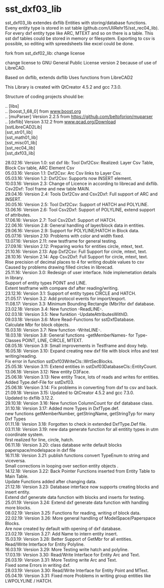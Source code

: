 # sst_dxf03_lib

sst_dxf03_lib extendes dxflib Entities with storing/database functions.
Eveny entity type is stored in sst table (github.com/UliRehr15/sst_rec04_lib).
For every dxf entity type like ARC, MTEXT and so on there is a table.
This sst dxf tables could be stored in memory or filesystem.
Exporting to csv is possible, so editing with spreedsheets
like excel could be done.

fork from sst_dxf02_lib: change license

change license to GNU General Public License version 2 because of use of LibreCAD.

Based on dxflib, extends dxflib
Uses functions from LibreCAD2

This Library is created with QtCreator 4.5.2 and gcc 7.3.0.

Structure of coding projects should be:

.. [libs]  <BR>
.. [boost_1_68_0]  from www.boost.org <BR>
.. [muParser]  Version 2.2.5 from https://github.com/beltoforion/muparser <BR>
.. [dxflib]  Version 3.12.2 from www.qcad.org/Download <BR>
   [sstLibreCAD2Lib]  <BR>
   [sst_str01_lib]  <BR>
   [sst_math01_lib]  <BR>
   [sst_misc01_lib]  <BR>
   [sst_rec04_lib]  <BR>
   [sst_dxf03_lib]  <BR>

28.02.16: Version 1.0: sst dxf lib: Tool Dxf2Csv: Realized: Layer Csv Table, Block Csv table, ARC Element Csv  <BR>
05.03.16: Version 1.1: Dxf2Csv: Arc Csv links to Layer Csv.  <BR>
05.03.16: Version 1.2: Dxf2Csv: Supports now INSERT element.  <BR>
10.03.16: Version 2.3: Change of Licence in according to librecad and dxflib. <BR>
                       Csv2Dxf: Tool frame and new table MAIN.  <BR>
29.04.16: Version 2.4: Tools Dxf2Csv and Csv2Dxf: Full support of ARC and INSERT.  <BR>
30.05.16: Version 2.5: Tool Dxf2Csv: Support of HATCH and POLYLINE.  <BR>
13.06.16: Version 2.6: Tool Csv2Dxf: Support of POLYLINE, extend support of attributes.  <BR>
17.06.16: Version 2.7: Tool Csv2Dxf: Support of HATCH.  <BR>
22.06.16: Version 2.8: General handling of layer/block data in entities.  <BR>
29.06.16: Version 2.9: Support for POLYLINE/HATCH in Block data.  <BR>
05.07.16: Version 2.10: Problems with color and width fixed.  <BR>
13.07.16: Version 2.11: new testframe for general testing.  <BR>
27.09.16: Version 2.12: Preparing works for entities circle, mtext, text. <BR>
21.10.16: Version 2.13: App Dxf2Csv: Full Support for circle, mtext, text. <BR>
28.10.16: Version 2.14: App Csv2Dxf: Full Support for circle, mtext, text. <BR>
                        Rise precision of decimal places to 4 for writing double values to csv <BR>
                        Caused by problems drawing filled circles in librecad. <BR>
25.11.16: Version 3.0: Redesign of user interface. hide implemetation details in library. <BR>
                       Support of entity types POINT and LINE. <BR>
                       Extent testframe with compare dxf after reading/writing. <BR>
23.12.16: Version 3.1: Support of entity types CIRCLE and HATCH. <BR>
21.05.17: Version 3.2: Add protocol events for import/export. <BR>
11.08.17: Version 3.3: Minimum Bounding Rectangle (Mbr)for dxf database. <BR>
23.02.18: Version 3.4: New function -ReadLINE-. <BR>
02.03.18: Version 3.5: New funktion -UpdateAttributesWithID. <BR>
09.03.18: Version 3.6: More Read-Functions for sstDxfDatabase.  <BR>
                       Calculate Mbr for block objects. <BR>
15.03.18: Version 3.7: New function -WriteLINE-. <BR>
18.03.18: Version 3.8: General functions -getMemberNames- for Type-Classes POINT, LINE, CIRCLE, MTEXT. <BR>
08.05.18: Version 3.9: Small improvements in Testframe and doxy help. <BR>
16.05.18: Version 3.10: Expand creating new dxf file with block infos and test writing/reading. <BR>
                        Fix error in function sstDxf03WriteCls::WrtSecBlocks. <BR>
25.05.18: Version 3.11: Extend entities in sstDxf03DatabaseCls::EntityCount. <BR>
13.06.18: Version 3.12: New entity D3Face. <BR>
25.06.18: Version 3.13: New entity Trace, lots of reads and writes for entities. <BR>
                        Added Type.def-File for sstDxf03. <BR>
25.06.18: Version 3.14: Fix problems in converting from dxf to csv and back. <BR>
21.09.18: Version 3.15: Updated to QtCreator 4.5.2 and gcc 7.3.0. <BR>
                        Updated to dxflib 3.12.2. <BR>
29.10.18: Version 3.16: New function ColumnCount for dxf database class. <BR>
31.10.18: Version 3.17: Added more Types in DxfType.def. <BR>
                        new functions getMemberNumber, getStringName, getStringTyp for many Dxf Types <BR>
01.11.18: Version 3.18: Forgotten to check in extended DxfType.Def file. <BR>
03.11.18: Version 3.19: new data generate function for all entitity types in utm coordinate system. <BR>
                        first realized for line, circle, hatch. <BR>
06.11.18: Version 3.20: class database write default blocks paperspace/modelspace in dxf file <BR>
16.11.18: Version 3.21: publish functions convert TypeEnum to string and viceversa. <BR>
                        Small corrections in looping over section entity objects .<BR>
14.12.18: Version 3.22: Back Pointer Functions inserted from Entity Table to Main Table. <BR>
                        Update Functions added after changing data. <BR>
21.12.18: Version 3.23: Database interface now supports creating blocks and insert entity. <BR>
                        Extend dxf generate data function with blocks and inserts for testing. <BR>
25.01.19: Version 3.24: Extend dxf generate data function with handling more blocks. <BR>
08.02.19: Version 3.25: Functions for reading, writing of block data. <BR>
22.02.19: Version 3.26: More general handling of ModelSpace/Paperspace Blocks. <BR>
                        Are now created by default with opening of dxf database. <BR>
23.02.19: Version 3.27: Add Name to intern entity insert. <BR>
15.03.19: Version 3.28: Better Support of GetMbr for all entities. <BR>
                        Read/Write Interface for Entity Polyline.  <BR>
16.03.19: Version 3.29: More Testing write hatch and polyline. <BR>
17.03.19: Version 3.30: Read/Write Interface for Entity Arc and Text. <BR>
26.03.19: Version 3.31: More Testing write Arc and Text. <BR>
                        Fixed some Errors in writing dxf. <BR>
28.03.19: Version 3.30: Read/Write Interface for Entity Point and MText. <BR>
05.04.19: Version 3.31: Fixed more Problems in writing group entities like LWPOLYLINE / HATCH. <BR>

